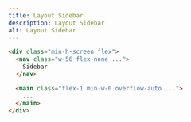 ```yaml
---
title: Layout Sidebar
description: Layout Sidebar
alt: Layout Sidebar
---
```


<base-snippet :centered_preview="false" custom_preview_class="h-72">

  <template v-slot:preview>
    <div class="h-full flex">
      <nav class="w-20 sm:w-56 flex-none bg-indigo-200 p-2">
        Sidebar
      </nav>
      <main class="flex-1 min-w-0 overflow-auto bg-indigo-50 p-2">
        <div class="mb-12">
          Lorem Ipsum is simply dummy text of the printing and typesetting industry. Lorem Ipsum has been the industry's
          standard dummy text ever since the 1500s, when an unknown printer took a galley of type and scrambled it to
          make a
          type specimen book. It has survived not only five centuries, but also the leap into electronic typesetting,
          remaining essentially unchanged. It was popularised in the 1960s with the release of Letraset sheets
          containing
          Lorem Ipsum passages, and more recently with desktop publishing software like Aldus PageMaker including
          versions
          of Lorem Ipsum.
        </div>
        <div class="mb-12">
          Lorem Ipsum is simply dummy text of the printing and typesetting industry. Lorem Ipsum has been the industry's
          standard dummy text ever since the 1500s, when an unknown printer took a galley of type and scrambled it to
          make a
          type specimen book. It has survived not only five centuries, but also the leap into electronic typesetting,
          remaining essentially unchanged. It was popularised in the 1960s with the release of Letraset sheets
          containing
          Lorem Ipsum passages, and more recently with desktop publishing software like Aldus PageMaker including
          versions
          of Lorem Ipsum.
        </div>
      </main>
    </div>
  </template>

```html
<div class="min-h-screen flex">
  <nav class="w-56 flex-none ...">
    Sidebar
  </nav>

  <main class="flex-1 min-w-0 overflow-auto ...">
    ...
  </main>
</div>
```

  <template v-slot:source>
    <a class="btn btn-primary btn-lg" href="https://play.tailwindcss.com/DajrsYdd40">Live Edit</a>
  </template>

</base-snippet>

<related-ui search_key="centering"></related-ui>
